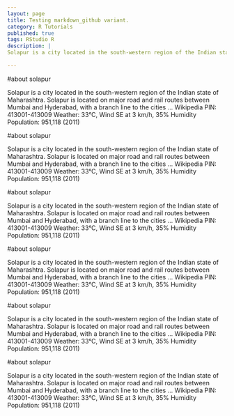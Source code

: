 ```yaml
---
layout: page
title: Testing markdown_github variant.
category: R Tutorials
published: true
tags: RStudio R
description: |
Solapur is a city located in the south-western region of the Indian state of Maharashtra. Solapur is located on major road and rail routes between Mumbai and Hyderabad, with a branch line to the cities ... Wikipedia
 
---
```



#about solapur

   Solapur is a city located in the south-western region of the Indian state of Maharashtra. Solapur is located on major road and             rail routes between Mumbai and Hyderabad, with a branch line to the cities ... Wikipedia
        PIN: 413001-413009
        Weather: 33°C, Wind SE at 3 km/h, 35% Humidity
        Population: 951,118 (2011)

#about solapur

   Solapur is a city located in the south-western region of the Indian state of Maharashtra. Solapur is located on major road and             rail routes between Mumbai and Hyderabad, with a branch line to the cities ... Wikipedia
        PIN: 413001-413009
        Weather: 33°C, Wind SE at 3 km/h, 35% Humidity
        Population: 951,118 (2011)

#about solapur

   Solapur is a city located in the south-western region of the Indian state of Maharashtra. Solapur is located on major road and             rail routes between Mumbai and Hyderabad, with a branch line to the cities ... Wikipedia
        PIN: 413001-413009
        Weather: 33°C, Wind SE at 3 km/h, 35% Humidity
        Population: 951,118 (2011)

#about solapur

   Solapur is a city located in the south-western region of the Indian state of Maharashtra. Solapur is located on major road and             rail routes between Mumbai and Hyderabad, with a branch line to the cities ... Wikipedia
        PIN: 413001-413009
        Weather: 33°C, Wind SE at 3 km/h, 35% Humidity
        Population: 951,118 (2011)

#about solapur

   Solapur is a city located in the south-western region of the Indian state of Maharashtra. Solapur is located on major road and             rail routes between Mumbai and Hyderabad, with a branch line to the cities ... Wikipedia
        PIN: 413001-413009
        Weather: 33°C, Wind SE at 3 km/h, 35% Humidity
        Population: 951,118 (2011)

#about solapur

   Solapur is a city located in the south-western region of the Indian state of Maharashtra. Solapur is located on major road and             rail routes between Mumbai and Hyderabad, with a branch line to the cities ... Wikipedia
        PIN: 413001-413009
        Weather: 33°C, Wind SE at 3 km/h, 35% Humidity
        Population: 951,118 (2011)
